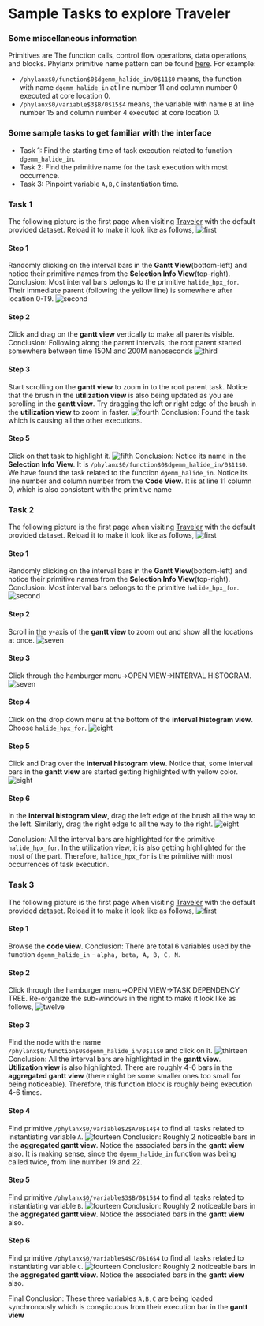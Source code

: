 Sample Tasks to explore Traveler
================================


### Some miscellaneous information
Primitives are The function calls, control flow operations, data operations, and blocks. Phylanx primitive name pattern can be found 
[here](https://github.com/STEllAR-GROUP/phylanx/blob/master/phylanx/execution_tree/compiler/primitive_name.hpp#L20-L43). For example: 
- `/phylanx$0/function$0$dgemm_halide_in/0$11$0` means, the function with name `dgemm_halide_in` at line number 11 and column number 0 executed at core 
location 0.
- `/phylanx$0/variable$3$B/0$15$4` means, the variable with name `B` at line number 15 and column number 4 executed at core location 0.

### Some sample tasks to get familiar with the interface
- Task 1: Find the starting time of task execution related to function `dgemm_halide_in`.
- Task 2: Find the primitive name for the task execution with most occurrence.
- Task 3: Pinpoint variable `A,B,C` instantiation time.

[comment]: <> (&#40;You might want to try doing these tasks in your own before reading through the following description&#41;)
### Task 1
The following picture is the first page when visiting [Traveler](https://traveler-integrated.herokuapp.com) with the default provided dataset. Reload it to 
make it look like as follows,
![first](01.JPG)
#### Step 1
Randomly clicking on the interval bars in the **Gantt View**(bottom-left) and notice their primitive names from the **Selection Info View**(top-right). 
Conclusion: Most interval bars belongs to the primitive `halide_hpx_for`. Their immediate parent (following the yellow line) is somewhere after location 0-T9.
![second](02.JPG)
#### Step 2
Click and drag on the **gantt view** vertically to make all parents visible.
Conclusion: Following along the parent intervals, the root parent started somewhere between time 150M and 200M nanoseconds
![third](03.JPG)
#### Step 3
Start scrolling on the **gantt view** to zoom in to the root parent task. Notice that the brush in the **utilization view** is also being updated as you 
are scrolling in the **gantt view**. Try dragging the left or right edge of the brush  in the **utilization view** to zoom in faster.
![fourth](04.JPG)
Conclusion: Found the task which is causing all the other executions.
#### Step 5
Click on that task to highlight it.
![fifth](05.JPG)
Conclusion: Notice its name in the **Selection Info View**. It is `/phylanx$0/function$0$dgemm_halide_in/0$11$0`. We have found the task related to the 
function `dgemm_halide_in`. Notice its line number and column number from the **Code View**. It is at line 11 column 0, which is also consistent with the 
primitive name

### Task 2
The following picture is the first page when visiting [Traveler](https://traveler-integrated.herokuapp.com) with the default provided dataset. Reload it to
make it look like as follows,
![first](01.JPG)

#### Step 1
Randomly clicking on the interval bars in the **Gantt View**(bottom-left) and notice their primitive names from the **Selection Info View**(top-right).
Conclusion: Most interval bars belongs to the primitive `halide_hpx_for`.
![second](02.JPG)

#### Step 2
Scroll in the y-axis of the **gantt view** to zoom out and show all the locations at once.
![seven](09.JPG)

#### Step 3
Click through the hamburger menu->OPEN VIEW->INTERVAL HISTOGRAM.
![seven](17.png)

#### Step 4
Click on the drop down menu at the bottom of the **interval histogram view**. Choose `halide_hpx_for`.
![eight](08.png)

#### Step 5
Click and Drag over the **interval histogram view**. Notice that, some interval bars in the **gantt view** are started getting highlighted with yellow 
color.
![eight](10.JPG)

#### Step 6
In the **interval histogram view**, drag the left edge of the brush all the way to the left. Similarly, drag the right edge to all the way to the right.
![eight](11.JPG)

Conclusion: All the interval bars are highlighted for the primitive `halide_hpx_for`. In the utilization view, it is also getting highlighted for the most 
of the part. Therefore, `halide_hpx_for` is the primitive with most occurrences of task execution.

### Task 3
The following picture is the first page when visiting [Traveler](https://traveler-integrated.herokuapp.com) with the default provided dataset. Reload it to
make it look like as follows,
![first](01.JPG)

#### Step 1
Browse the **code view**.
Conclusion: There are total 6 variables used by the function `dgemm_halide_in` - `alpha, beta, A, B, C, N`.

#### Step 2
Click through the hamburger menu->OPEN VIEW->TASK DEPENDENCY TREE. Re-organize the sub-windows in the right to make it look like as follows,
![twelve](12.JPG)

#### Step 3
Find the node with the name `/phylanx$0/function$0$dgemm_halide_in/0$11$0` and click on it.
![thirteen](13.JPG)
Conclusion: All the interval bars are highlighted in the **gantt view**. **Utilization view** is also highlighted. There are roughly 4-6 bars in the 
**aggregated gantt view** (there might be some smaller ones too small for being noticeable). Therefore, this function block is roughly being execution 4-6 
times.

#### Step 4
Find primitive `/phylanx$0/variable$2$A/0$14$4` to find all tasks related to instantiating variable `A`.
![fourteen](14.png)
Conclusion: Roughly 2 noticeable bars in the **aggregated gantt view**. Notice the associated bars in the **gantt view** also. It is making sense, since the 
`dgemm_halide_in` function was being called twice, from line number 19 and 22.

#### Step 5
Find primitive `/phylanx$0/variable$3$B/0$15$4` to find all tasks related to instantiating variable `B`.
![fourteen](15.png)
Conclusion: Roughly 2 noticeable bars in the **aggregated gantt view**. Notice the associated bars in the **gantt view** also.

#### Step 6
Find primitive `/phylanx$0/variable$4$C/0$16$4` to find all tasks related to instantiating variable `C`.
![fourteen](16.png)
Conclusion: Roughly 2 noticeable bars in the **aggregated gantt view**. Notice the associated bars in the **gantt view** also.

Final Conclusion: These three variables `A,B,C` are being loaded synchronously which is conspicuous from their execution bar in the **gantt view**